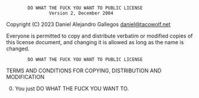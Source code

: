             DO WHAT THE FUCK YOU WANT TO PUBLIC LICENSE
                    Version 2, December 2004

Copyright (C) 2023 Daniel Alejandro Gallegos <daniel@tacowolf.net>

Everyone is permitted to copy and distribute verbatim or modified
copies of this license document, and changing it is allowed as long
as the name is changed.

            DO WHAT THE FUCK YOU WANT TO PUBLIC LICENSE

TERMS AND CONDITIONS FOR COPYING, DISTRIBUTION AND MODIFICATION

0. You just DO WHAT THE FUCK YOU WANT TO.
